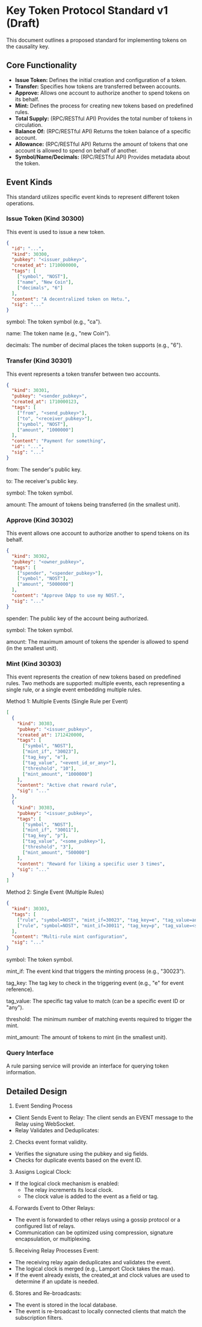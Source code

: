 #  Key Token Protocol Standard v1 (Draft)

This document outlines a proposed standard for implementing tokens on the causality key.

## Core Functionality

*   **Issue Token:** Defines the initial creation and configuration of a token.
*   **Transfer:**  Specifies how tokens are transferred between accounts.
*   **Approve:**  Allows one account to authorize another to spend tokens on its behalf.
*   **Mint:**  Defines the process for creating new tokens based on predefined rules.
*   **Total Supply:** (RPC/RESTful API) Provides the total number of tokens in circulation.
*   **Balance Of:** (RPC/RESTful API) Returns the token balance of a specific account.
*   **Allowance:** (RPC/RESTful API)  Returns the amount of tokens that one account is allowed to spend on behalf of another.
*   **Symbol/Name/Decimals:** (RPC/RESTful API) Provides metadata about the token.

## Event Kinds

This standard utilizes specific event kinds to represent different token operations.

### Issue Token (Kind 30300)

This event is used to issue a new token.

```json
{
  "id": "...",
  "kind": 30300,
  "pubkey": "<issuer_pubkey>",
  "created_at": 1710000000,
  "tags": [
    ["symbol", "NOST"],
    ["name", "New Coin"],
    ["decimals", "6"]
  ],
  "content": "A decentralized token on Hetu.",
  "sig": "..."
}
```
symbol: The token symbol (e.g., "ca").

name: The token name (e.g., "new Coin").

decimals: The number of decimal places the token supports (e.g., "6").

### Transfer (Kind 30301)

This event represents a token transfer between two accounts.

```JSON
{
  "kind": 30301,
  "pubkey": "<sender_pubkey>",
  "created_at": 1710000123,
  "tags": [
    ["from", "<send_pubkey>"],
    ["to", "<receiver_pubkey>"],
    ["symbol", "NOST"],
    ["amount", "1000000"]
  ],
  "content": "Payment for something",
  "id": "...",
  "sig": "..."
}
```
from: The sender's public key.

to: The receiver's public key.

symbol: The token symbol.

amount: The amount of tokens being transferred (in the smallest unit).

### Approve (Kind 30302)

This event allows one account to authorize another to spend tokens on its behalf.

```JSON
{
  "kind": 30302,
  "pubkey": "<owner_pubkey>",
  "tags": [
    ["spender", "<spender_pubkey>"],
    ["symbol", "NOST"],
    ["amount", "5000000"]
  ],
  "content": "Approve DApp to use my NOST.",
  "sig": "..."
}
```
spender: The public key of the account being authorized.

symbol: The token symbol.

amount: The maximum amount of tokens the spender is allowed to spend (in the smallest unit).

### Mint (Kind 30303)

This event represents the creation of new tokens based on predefined rules. Two methods are supported: multiple events, each representing a single rule, or a single event embedding multiple rules.

Method 1: Multiple Events (Single Rule per Event)

```JSON
[
  {
    "kind": 30303,
    "pubkey": "<issuer_pubkey>",
    "created_at": 1712420000,
    "tags": [
      ["symbol", "NOST"],
      ["mint_if", "30023"],
      ["tag_key", "e"],
      ["tag_value", "<event_id_or_any>"],
      ["threshold", "10"],
      ["mint_amount", "1000000"]
    ],
    "content": "Active chat reward rule",
    "sig": "..."
  },
  {
    "kind": 30303,
    "pubkey": "<issuer_pubkey>",
    "tags": [
      ["symbol", "NOST"],
      ["mint_if", "30011"],
      ["tag_key", "p"],
      ["tag_value", "<some_pubkey>"],
      ["threshold", "3"],
      ["mint_amount", "500000"]
    ],
    "content": "Reward for liking a specific user 3 times",
    "sig": "..."
  }
]
```
Method 2: Single Event (Multiple Rules)

```JSON
{
  "kind": 30303,
  "tags": [
    ["rule", "symbol=NOST", "mint_if=30023", "tag_key=e", "tag_value=any", "threshold=10", "mint_amount=1000000"],
    ["rule", "symbol=NOST", "mint_if=30011", "tag_key=p", "tag_value=<some_pubkey>", "threshold=3", "mint_amount=500000"]
  ],
  "content": "Multi-rule mint configuration",
  "sig": "..."
}
```
symbol: The token symbol.

mint_if: The event kind that triggers the minting process (e.g., "30023").

tag_key: The tag key to check in the triggering event (e.g., "e" for event reference).

tag_value: The specific tag value to match (can be a specific event ID or "any").

threshold: The minimum number of matching events required to trigger the mint.

mint_amount: The amount of tokens to mint (in the smallest unit).

### Query Interface
A rule parsing service will provide an interface for querying token information.

## Detailed Design

1. Event Sending Process
  - Client Sends Event to Relay: The client sends an EVENT message to the Relay using WebSocket.
  - Relay Validates and Deduplicates:

2. Checks event format validity.
  - Verifies the signature using the pubkey and sig fields.
  - Checks for duplicate events based on the event ID.

3. Assigns Logical Clock:
  - If the logical clock mechanism is enabled:
    - The relay increments its local clock.
    - The clock value is added to the event as a field or tag.

4. Forwards Event to Other Relays:
  - The event is forwarded to other relays using a gossip protocol or a configured list of relays.
  - Communication can be optimized using compression, signature encapsulation, or multiplexing.

5. Receiving Relay Processes Event:
  - The receiving relay again deduplicates and validates the event.
  - The logical clock is merged (e.g., Lamport Clock takes the max).
  - If the event already exists, the created_at and clock values are used to determine if an update is needed.

6. Stores and Re-broadcasts:
  - The event is stored in the local database.
  - The event is re-broadcast to locally connected clients that match the subscription filters.
